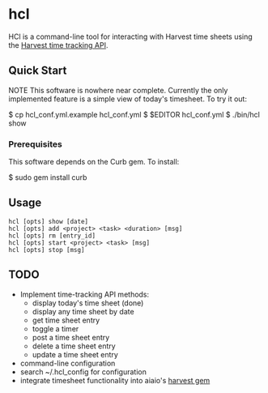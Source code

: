 # hcl

HCl is a command-line tool for interacting with Harvest time sheets using the
[Harvest time tracking API][1].

## Quick Start

NOTE This software is nowhere near complete. Currently the only implemented
feature is a simple view of today's timesheet. To try it out:

 $ cp hcl_conf.yml.example hcl_conf.yml
 $ $EDITOR hcl_conf.yml
 $ ./bin/hcl show

### Prerequisites

This software depends on the Curb gem. To install:

 $ sudo gem install curb

## Usage

    hcl [opts] show [date]
    hcl [opts] add <project> <task> <duration> [msg]
    hcl [opts] rm [entry_id]
    hcl [opts] start <project> <task> [msg]
    hcl [opts] stop [msg]

## TODO

 * Implement time-tracking API methods:
   - display today's time sheet (done)
   - display any time sheet by date
   - get time sheet entry
   - toggle a timer
   - post a time sheet entry
   - delete a time sheet entry
   - update a time sheet entry
 * command-line configuration
 * search ~/.hcl_config for configuration
 * integrate timesheet functionality into aiaio's [harvest gem][2]

[1]: http://www.getharvest.com/api/time_tracking
[2]: http://github.com/aiaio/harvest/tree/master

